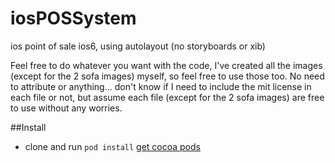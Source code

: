 iosPOSSystem
============

ios point of sale ios6, using autolayout (no storyboards or xib)

Feel free to do whatever you want with the code, I've created all the images (except for the 2 sofa images) myself, so feel free to use those too. No need to attribute or anything... don't know if I need to include the mit license in each file or not, but assume each file (except for the 2 sofa images) are free to use without any worries.

##Install

* clone and run `pod install` [get cocoa pods](http://cocoapods.org/)
